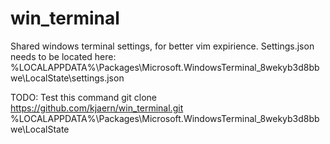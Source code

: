 # win_terminal
Shared windows terminal settings, for better vim expirience. Settings.json needs to be located here:
%LOCALAPPDATA%\Packages\Microsoft.WindowsTerminal_8wekyb3d8bbwe\LocalState\settings.json

TODO: Test this command
git clone https://github.com/kjaern/win_terminal.git %LOCALAPPDATA%\Packages\Microsoft.WindowsTerminal_8wekyb3d8bbwe\LocalState
